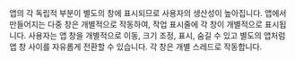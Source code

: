 ﻿앱의 각 독립적 부분이 별도의 창에 표시되므로 사용자의 생산성이 높아집니다. 앱에서 만들어지는 다중 창은 개별적으로 작동하여, 작업 표시줄에 각 창이 개별적으로 표시됩니다. 사용자는 앱 창을 개별적으로 이동, 크기 조정, 표시, 숨길 수 있고 별도의 앱처럼 앱 창 사이를 자유롭게 전환할 수 있습니다. 각 창은 개별 스레드로 작동합니다.
